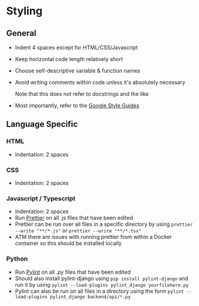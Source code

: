# Styling

## General
* Indent 4 spaces except for HTML/CSS/Javascript
* Keep horizontal code length relatively short
* Choose self-descriptive variable & function names
* Avoid writing comments within code unless it's absolutely necessary

  Note that this does not refer to docstrings and the like
  
* Most importantly, refer to the [Google Style Guides](https://github.com/google/styleguide)
## Language Specific
### HTML
* Indentation: 2 spaces
### CSS
* Indentation: 2 spaces
### Javascript / Typescript
* Indentation: 2 spaces
* Run [Prettier](https://prettier.io/) on all .js files that have been edited
* Prettier can be run over all files in a specific directory by using 
  ``` prettier --write "**/*.js" ``` or ``` prettier --write "**/*.tsx" ```
* ATM there are issues with running prettier from within a Docker container so this should be installed locally
### Python
* Run [Pylint](https://www.pylint.org/) on all .py files that have been edited
* Should also install pylint-django using `pip install pylint-django` and 
  run it by using `pylint --load-plugins pylint_django yourfilehere.py`
* Pylint can also be run on all files in a directory using the form 
`pylint --load-plugins pylint_django backend/api/*.py`

